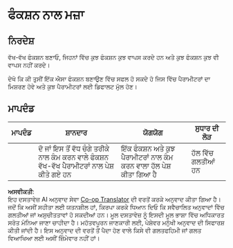 <!--
CO_OP_TRANSLATOR_METADATA:
{
  "original_hash": "8973f96157680a13e9446e4bb540ee57",
  "translation_date": "2025-08-25T21:45:32+00:00",
  "source_file": "2-js-basics/2-functions-methods/assignment.md",
  "language_code": "pa"
}
-->
# ਫੰਕਸ਼ਨ ਨਾਲ ਮਜ਼ਾ

## ਨਿਰਦੇਸ਼

ਵੱਖ-ਵੱਖ ਫੰਕਸ਼ਨ ਬਣਾਓ, ਜਿਹਨਾਂ ਵਿੱਚ ਕੁਝ ਫੰਕਸ਼ਨ ਕੁਝ ਵਾਪਸ ਕਰਦੇ ਹਨ ਅਤੇ ਕੁਝ ਫੰਕਸ਼ਨ ਕੁਝ ਵੀ ਵਾਪਸ ਨਹੀਂ ਕਰਦੇ।

ਦੇਖੋ ਕਿ ਕੀ ਤੁਸੀਂ ਇੱਕ ਐਸਾ ਫੰਕਸ਼ਨ ਬਣਾਉਣ ਵਿੱਚ ਸਫਲ ਹੋ ਸਕਦੇ ਹੋ ਜਿਸ ਵਿੱਚ ਪੈਰਾਮੀਟਰਾਂ ਦਾ ਮਿਸ਼ਰਣ ਹੋਵੇ ਅਤੇ ਕੁਝ ਪੈਰਾਮੀਟਰਾਂ ਲਈ ਡਿਫਾਲਟ ਮੁੱਲ ਹੋਣ।

## ਮਾਪਦੰਡ

| ਮਾਪਦੰਡ | ਸ਼ਾਨਦਾਰ                                                                               | ਯੋਗਯੋਗ                                                          | ਸੁਧਾਰ ਦੀ ਲੋੜ |
| -------- | -------------------------------------------------------------------------------------- | ---------------------------------------------------------------- | ----------------- |
|          | ਦੋ ਜਾਂ ਇਸ ਤੋਂ ਵੱਧ ਚੰਗੇ ਤਰੀਕੇ ਨਾਲ ਕੰਮ ਕਰਨ ਵਾਲੇ ਫੰਕਸ਼ਨ ਵੱਖ-ਵੱਖ ਪੈਰਾਮੀਟਰਾਂ ਨਾਲ ਪੇਸ਼ ਕੀਤੇ ਗਏ ਹਨ | ਇੱਕ ਫੰਕਸ਼ਨ ਅਤੇ ਕੁਝ ਪੈਰਾਮੀਟਰਾਂ ਨਾਲ ਕੰਮ ਕਰਨ ਵਾਲਾ ਹੱਲ ਪੇਸ਼ ਕੀਤਾ ਗਿਆ ਹੈ | ਹੱਲ ਵਿੱਚ ਗਲਤੀਆਂ ਹਨ |

**ਅਸਵੀਕਤੀ**:  
ਇਹ ਦਸਤਾਵੇਜ਼ AI ਅਨੁਵਾਦ ਸੇਵਾ [Co-op Translator](https://github.com/Azure/co-op-translator) ਦੀ ਵਰਤੋਂ ਕਰਕੇ ਅਨੁਵਾਦ ਕੀਤਾ ਗਿਆ ਹੈ। ਜਦੋਂ ਕਿ ਅਸੀਂ ਸਹੀਤਾ ਲਈ ਯਤਨਸ਼ੀਲ ਹਾਂ, ਕਿਰਪਾ ਕਰਕੇ ਧਿਆਨ ਦਿਓ ਕਿ ਸਵੈਚਾਲਿਤ ਅਨੁਵਾਦਾਂ ਵਿੱਚ ਗਲਤੀਆਂ ਜਾਂ ਅਸੁਚੀਤਤਾਵਾਂ ਹੋ ਸਕਦੀਆਂ ਹਨ। ਮੂਲ ਦਸਤਾਵੇਜ਼ ਨੂੰ ਇਸਦੀ ਮੂਲ ਭਾਸ਼ਾ ਵਿੱਚ ਅਧਿਕਾਰਤ ਸਰੋਤ ਮੰਨਿਆ ਜਾਣਾ ਚਾਹੀਦਾ ਹੈ। ਮਹੱਤਵਪੂਰਨ ਜਾਣਕਾਰੀ ਲਈ, ਪੇਸ਼ੇਵਰ ਮਨੁੱਖੀ ਅਨੁਵਾਦ ਦੀ ਸਿਫਾਰਸ਼ ਕੀਤੀ ਜਾਂਦੀ ਹੈ। ਇਸ ਅਨੁਵਾਦ ਦੀ ਵਰਤੋਂ ਤੋਂ ਪੈਦਾ ਹੋਣ ਵਾਲੇ ਕਿਸੇ ਵੀ ਗਲਤਫਹਿਮੀ ਜਾਂ ਗਲਤ ਵਿਆਖਿਆ ਲਈ ਅਸੀਂ ਜ਼ਿੰਮੇਵਾਰ ਨਹੀਂ ਹਾਂ।